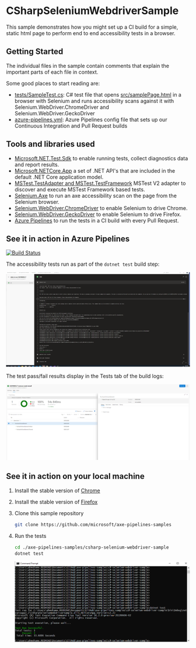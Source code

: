 # CSharpSeleniumWebdriverSample

This sample demonstrates how you might set up a CI build for a simple, static html page to perform end to end accessibility tests in a browser.

## Getting Started

The individual files in the sample contain comments that explain the important parts of each file in context.

Some good places to start reading are:

* [tests/SampleTest.cs](./tests/SampleTest.cs): C# test file that opens [src/samplePage.html](./SamplePage.html) in a browser with Selenium and runs accessibility scans against it with Selenium.WebDriver.ChromeDriver and Selenium.WebDriver.GeckoDriver
* [azure-pipelines.yml](./azure-pipelines.yml): Azure Pipelines config file that sets up our Continuous Integration and Pull Request builds

## Tools and libraries used

* [Microsoft.NET.Test.Sdk](https://github.com/microsoft/vstest/) to enable running tests, collect diagnostics data and report results.
* [Microsoft.NETCore.App](https://dotnet.microsoft.com) a set of .NET API's that are included in the default .NET Core application model.
* [MSTest.TestAdapter and MSTest.TestFramework](https://github.com/microsoft/testfx) MSTest V2 adapter to discover and execute MSTest Framework based tests.
* [Selenium.Axe](https://github.com/TroyWalshProf/SeleniumAxeDotnet) to run an axe accessibility scan on the page from the Selenium browser.
* [Selenium.WebDriver.ChromeDriver](https://github.com/jsakamoto/nupkg-selenium-webdriver-chromedriver/) to enable Selenium to drive Chrome.
* [Selenium.WebDriver.GeckoDriver](https://github.com/jsakamoto/nupkg-selenium-webdriver-geckodriver/) to enable Selenium to drive Firefox.
* [Azure Pipelines](https://azure.microsoft.com/en-us/services/devops/pipelines/) to run the tests in a CI build with every Pull Request.

## See it in action in Azure Pipelines

[![Build Status](https://dev.azure.com/accessibility-insights/axe-pipelines-samples/_apis/build/status/csharp-selenium-webdriver-sample%20CI?branchName=master)](https://dev.azure.com/accessibility-insights/axe-pipelines-samples/_build/latest?definitionId=30&branchName=master)

<!--
  Note to maintainers: The below example images/links come from a specific build instead of the most recent build so we can link to specific tabs.
  If you update the links such that they point to a different build, make sure to mark that build as Retained so the links don't expire in a month.
-->
The accessibility tests run as part of the `dotnet test` build step:

[![Screenshot of "dotnet test" build logs in sample build](./Resources/screenshot-logs-tab.png)](https://dev.azure.com/accessibility-insights/axe-pipelines-samples/_build/results?buildId=2332&view=logs&j=12f1170f-54f2-53f3-20dd-22fc7dff55f9)

The test pass/fail results display in the Tests tab of the build logs:

[![Screenshot of Tests tab in sample build](./Resources/screenshot-tests-tab.png)](https://dev.azure.com/accessibility-insights/axe-pipelines-samples/_build/results?buildId=2332&view=ms.vss-test-web.build-test-results-tab&runId=6504&resultId=100000&paneView=debug)

## See it in action on your local machine

1. Install the stable version of [Chrome](https://www.google.com/chrome/)
1. Install the stable version of [Firefox](https://www.mozilla.org/en-US/firefox/)
1. Clone this sample repository

   ```sh
   git clone https://github.com/microsoft/axe-pipelines-samples
   ```

1. Run the tests

   ```sh
   cd ./axe-pipelines-samples/csharp-selenium-webdriver-sample
   dotnet test
   ```

   ![Screenshot of 'dotnet test' command showing all tests passing](./Resources/screenshot-dotnet-test-success.png)

